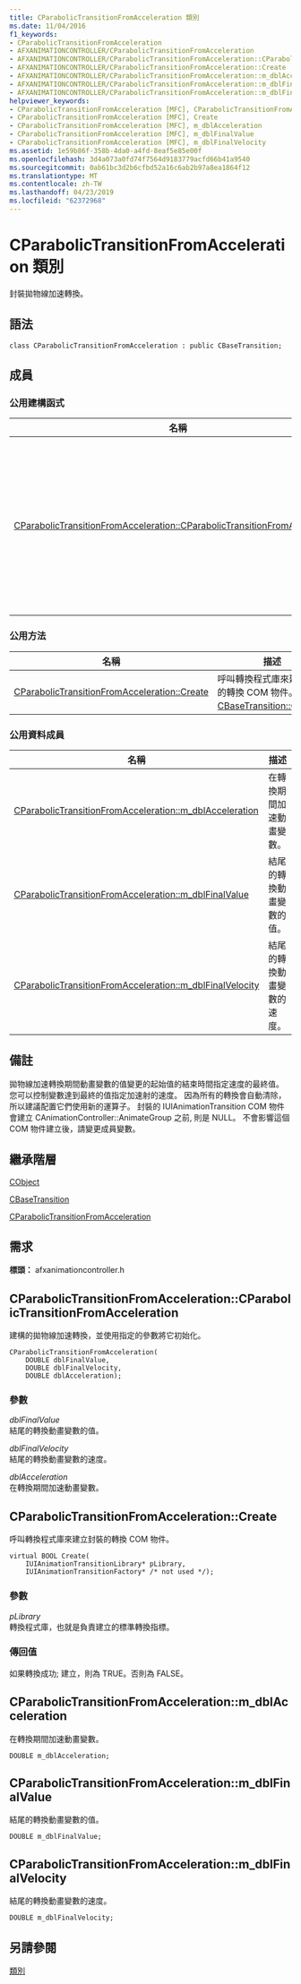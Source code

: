 ```yaml
---
title: CParabolicTransitionFromAcceleration 類別
ms.date: 11/04/2016
f1_keywords:
- CParabolicTransitionFromAcceleration
- AFXANIMATIONCONTROLLER/CParabolicTransitionFromAcceleration
- AFXANIMATIONCONTROLLER/CParabolicTransitionFromAcceleration::CParabolicTransitionFromAcceleration
- AFXANIMATIONCONTROLLER/CParabolicTransitionFromAcceleration::Create
- AFXANIMATIONCONTROLLER/CParabolicTransitionFromAcceleration::m_dblAcceleration
- AFXANIMATIONCONTROLLER/CParabolicTransitionFromAcceleration::m_dblFinalValue
- AFXANIMATIONCONTROLLER/CParabolicTransitionFromAcceleration::m_dblFinalVelocity
helpviewer_keywords:
- CParabolicTransitionFromAcceleration [MFC], CParabolicTransitionFromAcceleration
- CParabolicTransitionFromAcceleration [MFC], Create
- CParabolicTransitionFromAcceleration [MFC], m_dblAcceleration
- CParabolicTransitionFromAcceleration [MFC], m_dblFinalValue
- CParabolicTransitionFromAcceleration [MFC], m_dblFinalVelocity
ms.assetid: 1e59b86f-358b-4da0-a4fd-8eaf5e85e00f
ms.openlocfilehash: 3d4a073a0fd74f7564d9183779acfd66b41a9540
ms.sourcegitcommit: 0ab61bc3d2b6cfbd52a16c6ab2b97a8ea1864f12
ms.translationtype: MT
ms.contentlocale: zh-TW
ms.lasthandoff: 04/23/2019
ms.locfileid: "62372968"
---
```

# <a name="cparabolictransitionfromacceleration-class"></a>CParabolicTransitionFromAcceleration 類別

封裝拋物線加速轉換。

## <a name="syntax"></a>語法

```
class CParabolicTransitionFromAcceleration : public CBaseTransition;
```

## <a name="members"></a>成員

### <a name="public-constructors"></a>公用建構函式

|名稱|描述|
|----------|-----------------|
|[CParabolicTransitionFromAcceleration::CParabolicTransitionFromAcceleration](#cparabolictransitionfromacceleration)|建構的拋物線加速轉換，並使用指定的參數將它初始化。|

### <a name="public-methods"></a>公用方法

|名稱|描述|
|----------|-----------------|
|[CParabolicTransitionFromAcceleration::Create](#create)|呼叫轉換程式庫來建立封裝的轉換 COM 物件。 (覆寫[CBaseTransition::Create](../../mfc/reference/cbasetransition-class.md#create)。)|

### <a name="public-data-members"></a>公用資料成員

|名稱|描述|
|----------|-----------------|
|[CParabolicTransitionFromAcceleration::m_dblAcceleration](#m_dblacceleration)|在轉換期間加速動畫變數。|
|[CParabolicTransitionFromAcceleration::m_dblFinalValue](#m_dblfinalvalue)|結尾的轉換動畫變數的值。|
|[CParabolicTransitionFromAcceleration::m_dblFinalVelocity](#m_dblfinalvelocity)|結尾的轉換動畫變數的速度。|

## <a name="remarks"></a>備註

拋物線加速轉換期間動畫變數的值變更的起始值的結束時間指定速度的最終值。 您可以控制變數達到最終的值指定加速射的速度。 因為所有的轉換會自動清除，所以建議配置它們使用新的運算子。 封裝的 IUIAnimationTransition COM 物件會建立 CAnimationController::AnimateGroup 之前, 則是 NULL。 不會影響這個 COM 物件建立後，請變更成員變數。

## <a name="inheritance-hierarchy"></a>繼承階層

[CObject](../../mfc/reference/cobject-class.md)

[CBaseTransition](../../mfc/reference/cbasetransition-class.md)

[CParabolicTransitionFromAcceleration](../../mfc/reference/cparabolictransitionfromacceleration-class.md)

## <a name="requirements"></a>需求

**標頭：** afxanimationcontroller.h

##  <a name="cparabolictransitionfromacceleration"></a>  CParabolicTransitionFromAcceleration::CParabolicTransitionFromAcceleration

建構的拋物線加速轉換，並使用指定的參數將它初始化。

```
CParabolicTransitionFromAcceleration(
    DOUBLE dblFinalValue,
    DOUBLE dblFinalVelocity,
    DOUBLE dblAcceleration);
```

### <a name="parameters"></a>參數

*dblFinalValue*<br/>
結尾的轉換動畫變數的值。

*dblFinalVelocity*<br/>
結尾的轉換動畫變數的速度。

*dblAcceleration*<br/>
在轉換期間加速動畫變數。

##  <a name="create"></a>  CParabolicTransitionFromAcceleration::Create

呼叫轉換程式庫來建立封裝的轉換 COM 物件。

```
virtual BOOL Create(
    IUIAnimationTransitionLibrary* pLibrary,
    IUIAnimationTransitionFactory* /* not used */);
```

### <a name="parameters"></a>參數

*pLibrary*<br/>
轉換程式庫，也就是負責建立的標準轉換指標。

### <a name="return-value"></a>傳回值

如果轉換成功; 建立，則為 TRUE。否則為 FALSE。

##  <a name="m_dblacceleration"></a>  CParabolicTransitionFromAcceleration::m_dblAcceleration

在轉換期間加速動畫變數。

```
DOUBLE m_dblAcceleration;
```

##  <a name="m_dblfinalvalue"></a>  CParabolicTransitionFromAcceleration::m_dblFinalValue

結尾的轉換動畫變數的值。

```
DOUBLE m_dblFinalValue;
```

##  <a name="m_dblfinalvelocity"></a>  CParabolicTransitionFromAcceleration::m_dblFinalVelocity

結尾的轉換動畫變數的速度。

```
DOUBLE m_dblFinalVelocity;
```

## <a name="see-also"></a>另請參閱

[類別](../../mfc/reference/mfc-classes.md)
